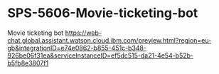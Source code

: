 # SPS-5606-Movie-ticketing-bot
Movie ticketing bot
https://web-chat.global.assistant.watson.cloud.ibm.com/preview.html?region=eu-gb&integrationID=e74e0862-b855-451c-b348-926be06f31ea&serviceInstanceID=ef5dc515-da21-4e54-b52b-b5fb8e3807f1
